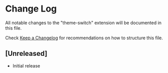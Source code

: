 # Change Log

All notable changes to the "theme-switch" extension will be documented in this file.

Check [Keep a Changelog](http://keepachangelog.com/) for recommendations on how to structure this file.

## [Unreleased]

- Initial release
